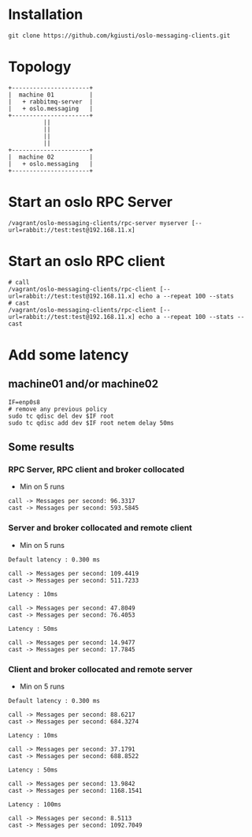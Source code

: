# Installation

```
git clone https://github.com/kgiusti/oslo-messaging-clients.git
```

# Topology

```
+----------------------+
|  machine 01          |
|   + rabbitmq-server  |
|   + oslo.messaging   |
+----------------------+
          ||
          ||
          ||
          ||
+----------------------+
|  machine 02          |
|   + oslo.messaging   |
+----------------------+
```


# Start an oslo RPC Server

```
/vagrant/oslo-messaging-clients/rpc-server myserver [--url=rabbit://test:test@192.168.11.x]
```

# Start an oslo RPC client

```
# call
/vagrant/oslo-messaging-clients/rpc-client [--url=rabbit://test:test@192.168.11.x] echo a --repeat 100 --stats
# cast
/vagrant/oslo-messaging-clients/rpc-client [--url=rabbit://test:test@192.168.11.x] echo a --repeat 100 --stats --cast

```

# Add some latency

## machine01 and/or machine02

```
IF=enp0s8
# remove any previous policy
sudo tc qdisc del dev $IF root
sudo tc qdisc add dev $IF root netem delay 50ms
```


## Some results


### RPC Server, RPC client and broker collocated

* Min on 5 runs

```
call -> Messages per second: 96.3317 
cast -> Messages per second: 593.5845
```

### Server and broker collocated and remote client

* Min on 5 runs

```
Default latency : 0.300 ms

call -> Messages per second: 109.4419
cast -> Messages per second: 511.7233

Latency : 10ms

call -> Messages per second: 47.8049
cast -> Messages per second: 76.4053

Latency : 50ms

call -> Messages per second: 14.9477
cast -> Messages per second: 17.7845
```


### Client and broker collocated and remote server

* Min on 5 runs

```
Default latency : 0.300 ms

call -> Messages per second: 88.6217
cast -> Messages per second: 684.3274

Latency : 10ms

call -> Messages per second: 37.1791
cast -> Messages per second: 688.8522

Latency : 50ms

call -> Messages per second: 13.9842
cast -> Messages per second: 1168.1541

Latency : 100ms

call -> Messages per second: 8.5113
cast -> Messages per second: 1092.7049

```

